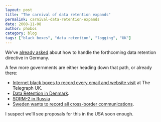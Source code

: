 ```yaml
---
layout: post
title: "The carnival of data retention expands"
permalink: carnival-data-retention-expands
date: 2008-11-08
author: phobos
category: blog
tags: ["black boxes", "data retention", "logging", "UK"]
---
```


We've [already asked](https://blog.torproject.org/blog/tor,-germany,-and-data-retention) about how to handle the forthcoming data retention directive in Germany.

A few more governments are either heading down that path, or already there:

- [Internet black boxes to record every email and website visit](http://www.telegraph.co.uk/news/uknews/3384743/Internet-black-boxes-to-record-every-email-and-website-visit.html) at The Telegraph UK.
- [Data Retention in Denmark](http://en.wikipedia.org/wiki/Telecommunications_data_retention#Data_retention_in_Denmark).
- [SORM-2 in Russia](http://en.wikipedia.org/wiki/SORM#SORM-2)
- [Sweden wants to record all cross-border communications](http://www.regeringen.se/sb/d/8670/a/78367).

I suspect we'll see proposals for this in the USA soon enough.

